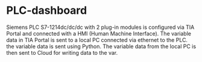 # PLC-dashboard
Siemens PLC S7-1214dc/dc/dc with 2 plug-in modules is configured via TIA Portal and connected with a HMI (Human Machine Interface). The variable data in TIA Portal is sent to a local PC connected via ethernet to the PLC. the variable data is sent using Python. The variable data from the local PC is then sent to Cloud for writing data to the var.
